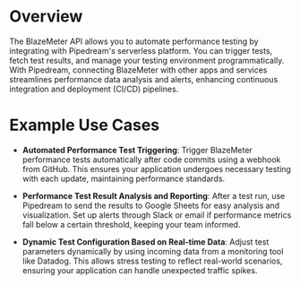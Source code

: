 # Overview

The BlazeMeter API allows you to automate performance testing by integrating with Pipedream's serverless platform. You can trigger tests, fetch test results, and manage your testing environment programmatically. With Pipedream, connecting BlazeMeter with other apps and services streamlines performance data analysis and alerts, enhancing continuous integration and deployment (CI/CD) pipelines.

# Example Use Cases

- **Automated Performance Test Triggering**: Trigger BlazeMeter performance tests automatically after code commits using a webhook from GitHub. This ensures your application undergoes necessary testing with each update, maintaining performance standards.

- **Performance Test Result Analysis and Reporting**: After a test run, use Pipedream to send the results to Google Sheets for easy analysis and visualization. Set up alerts through Slack or email if performance metrics fall below a certain threshold, keeping your team informed.

- **Dynamic Test Configuration Based on Real-time Data**: Adjust test parameters dynamically by using incoming data from a monitoring tool like Datadog. This allows stress testing to reflect real-world scenarios, ensuring your application can handle unexpected traffic spikes.
